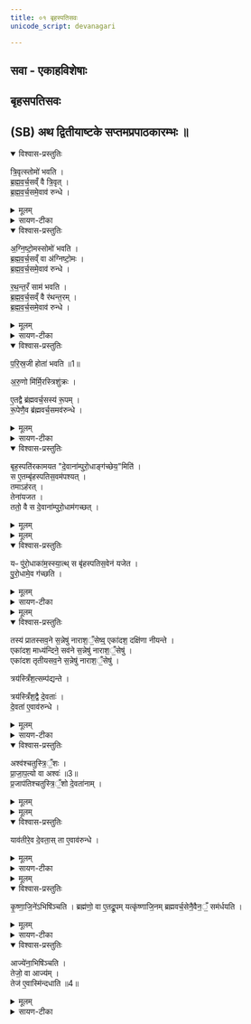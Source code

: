 ```yaml
---
title: ०१ बृहस्पतिसवः
unicode_script: devanagari

---
```

## सवा - एकाहविशेषाः

## बृहसपतिसवः

## (SB) अथ द्वितीयाष्टके सप्तमप्रपाठकारम्भः ॥  
<details open><summary>विश्वास-प्रस्तुतिः</summary>

त्रि॒वृत्स्तोमो॑ भवति ।  
ब्र॒ह्म॒व॒र्च॒सव्ँ वै त्रि॒वृत् ।  
ब्र॒ह्म॒व॒र्च॒समे॒वाव॑ रुन्धे ।  
</details>

<details><summary>मूलम्</summary>

त्रि॒वृत्स्तोमो॑ भवति ।  
ब्र॒ह्म॒व॒र्च॒सव्ँ वै त्रि॒वृत् ।  
ब्र॒ह्म॒व॒र्च॒समे॒वाव॑ रुन्धे ।  
</details>

<details><summary>सायण-टीका</summary>

यस्य निश्वसितं वेदा यो वेदेभ्योऽखिलं जगत् ।  
निर्ममे तमहं वन्दे विद्यातीर्थमहेश्वरम् ॥ १ ॥  

षष्ठे प्रपाठके सौत्रामणिः कोकिल्युदीरिता ।  
सवनामान एकाहाः कथ्यन्ते सप्तमे स्फुटम् ॥ २ ॥

1सूयत ईश्वरत्वेनाभिषिच्यत एष्विति सवा एकाहविशेषाः । तत्रादौ बृहस्पतिसव उच्यते । तस्मिंश्च बृहस्पतिसवे चोदकप्राप्तांस्त्रिवृदादिस्तोमान्द्वादशस्वपि स्तोत्रेषु बाधितुमेकं स्तोमं विधत्ते - प्रकृतौ बहिष्पवमानस्तोत्रे त्रिवृत्स्तोमः, चतुर्ष्वाज्यस्तोत्रेषु माध्यंदिनपवमानस्तोत्रे च पञ्चदशस्तोमः, चतुर्षु पृष्ठस्तोत्रेष्वार्भवपवमानस्तोत्रे च सप्तदशम्तोमाः, यज्ञायज्ञयिस्तोत्र एकविंशस्तोमः । तान्बाधित्वा सर्वेषु स्तोत्रेषु त्रिवृत्स्तोम एकः कर्तव्यः । तस्य ब्रह्मवर्चसहेतुत्वाद्ब्रह्मवर्चसप्राप्तिर्भवति ॥
</details>

<details open><summary>विश्वास-प्रस्तुतिः</summary>

अ॒ग्नि॒ष्टो॒मस्सोमो॑ भवति ।  
ब्र॒ह्म॒व॒र्च॒सव्ँ वा अ॑ग्निष्टो॒मः ।  
ब्र॒ह्म॒व॒र्च॒समे॒वाव॑ रुन्धे ।

र॒थ॒न्त॒रँ साम॑ भवति ।  
ब्र॒ह्म॒व॒र्च॒सव्ँ वै र॑थन्त॒रम् ।  
ब्र॒ह्म॒व॒र्च॒समे॒वाव॑ रुन्धे ।  
</details>

<details><summary>मूलम्</summary>

अ॒ग्नि॒ष्टो॒मस्सोमो॑ भवति ।  
ब्र॒ह्म॒व॒र्च॒सव्ँ वा अ॑ग्निष्टो॒मः ।  
ब्र॒ह्म॒व॒र्च॒समे॒वाव॑ रुन्धे ।

र॒थ॒न्त॒रँ साम॑ भवति ।  
ब्र॒ह्म॒व॒र्च॒सव्ँ वै र॑थन्त॒रम् ।  
ब्र॒ह्म॒व॒र्च॒समे॒वाव॑ रुन्धे ।  
</details>

<details><summary>सायण-टीका</summary>

2-3सोमयागसंस्थाविशेषं विधत्ते । पृष्ठस्तोत्रे विकल्पितबृहत्सामव्यावृत्त्यर्थं रथंतरसाम विधत्ते ॥
</details>

<details open><summary>विश्वास-प्रस्तुतिः</summary>

प॒रि॒स्र॒जी होता॑ भवति ॥1॥  

अ॒रु॒णो मि॑र्मि॒रस्त्रिशु॑क्रः ।  

ए॒तद्वै ब्र॑ह्मवर्च॒सस्य॑ रू॒पम् ।  
रू॒पेणै॒व ब्र॑ह्मवर्च॒समव॑रुन्धे ।  
</details>

<details><summary>मूलम्</summary>

प॒रि॒स्र॒जी होता॑ भवति ॥1॥  

अ॒रु॒णो मि॑र्मि॒रस्त्रिशु॑क्रः ।  

ए॒तद्वै ब्र॑ह्मवर्च॒सस्य॑ रू॒पम् ।  
रू॒पेणै॒व ब्र॑ह्मवर्च॒समव॑रुन्धे ।  
</details>

<details><summary>सायण-टीका</summary>

4होतरि कंचिद्विशेषं विधत्ते - परिस्रजी खलतिः, शिरसि स्रगाकारेण परित एव केशा न तु मध्य इत्यर्थः । अरुणः संध्यावर्णः । मिर्मिरः पुनःपुनरतिवेगेन चक्षुर्मीलनयुक्तः । त्रिशुक्रः त्रिषु वेदेषु शुद्धो मातृवंशपितृवंशनिजाचारेषु वा शुद्धः । यदेतद्द्विजवेषस्य लक्षणं खलत्यादि, यच्च त्रिशुक्रत्वं तदुभयमपि ब्रह्मवर्चसस्वरूपम् । अतस्तदनुकूलेन रूपेण ब्रह्मवचसं प्राप्नोति ॥
</details>

<details open><summary>विश्वास-प्रस्तुतिः</summary>

बृह॒स्पति॑रकामयत "दे॒वाना॑म्पुरो॒धाङ्ग॑च्छेय॒"मिति॑ ।  
स ए॒तम्बृ॑हस्पतिस॒वम॑पश्यत् ।   
तमाऽह॑रत् ।  
तेना॑यजत ।   
ततो॒ वै स दे॒वाना॑म्पुरो॒धाम॑गच्छत् ।  
</details>

<details><summary>मूलम्</summary>

बृह॒स्पति॑रकामयत "दे॒वाना॑म्पुरो॒धाङ्ग॑च्छेय॒"मिति॑ ।  
स ए॒तम्बृ॑हस्पतिस॒वम॑पश्यत् ।   
तमाऽह॑रत् ।  
तेना॑यजत ।   
ततो॒ वै स दे॒वाना॑म्पुरो॒धाम॑गच्छत् ।  
</details>


<details><summary>मूलम्</summary>

यᳶ पु॑रो॒धाका॑म॒स्स्यात् ।
स बृ॑हस्पतिस॒वेन॑ यजेत ॥2॥
</details>

<details open><summary>विश्वास-प्रस्तुतिः</summary>

यᳶ पु॑रो॒धाका॑म॒स्स्या॒त्थ् स बृ॑हस्पतिस॒वेन॑ यजेत ।   
पु॒रो॒धामे॒व ग॑च्छति ।
</details>

<details><summary>मूलम्</summary>

यᳶ पु॑रो॒धाका॑म॒स्स्या॒त्थ् स बृ॑हस्पतिस॒वेन॑ यजेत ।   
पु॒रो॒धामे॒व ग॑च्छति ।
</details>

<details><summary>सायण-टीका</summary>

5बृहस्पतिसवस्योत्पत्तिविधिमुक्त्वा प्रयोगं विधत्ते । बृहस्पतिः पुरोधां देवगुरुत्वलक्षणं मुख्यत्वं पौरोहित्यं वा ॥
</details>


<details><summary>मूलम्</summary>

तस्य॑ प्रातस्सव॒ने स॒न्नेषु॑ नाराश॒ँ॒सेषु॑ ।
एका॑दश॒ दक्षि॑णा नीयन्ते ।
</details>

<details open><summary>विश्वास-प्रस्तुतिः</summary>

तस्य॑ प्रातस्सव॒ने स॒न्नेषु॑ नाराश॒ँ॒सेष्व्॒ एका॑दश॒ दक्षि॑णा नीयन्ते ।  
एका॑दश॒ माध्य॑न्दिने॒ सव॑ने स॒न्नेषु॑ नाराश॒ँ॒सेषु॑ ।   
एका॑दश तृतीयसव॒ने स॒न्नेषु॑ नाराश॒ँ॒सेषु॑ ।  

त्रय॑स्त्रिँश॒त्सम्प॑द्यन्ते ।  

त्रय॑स्त्रिँश॒द्वै दे॒वताः॑ ।   
दे॒वता॑ ए॒वाव॑रुन्धे ।
</details>

<details><summary>मूलम्</summary>

तस्य॑ प्रातस्सव॒ने स॒न्नेषु॑ नाराश॒ँ॒सेष्व्॒ एका॑दश॒ दक्षि॑णा नीयन्ते ।  
एका॑दश॒ माध्य॑न्दिने॒ सव॑ने स॒न्नेषु॑ नाराश॒ँ॒सेषु॑ ।   
एका॑दश तृतीयसव॒ने स॒न्नेषु॑ नाराश॒ँ॒सेषु॑ ।  

त्रय॑स्त्रिँश॒त्सम्प॑द्यन्ते ।  

त्रय॑स्त्रिँश॒द्वै दे॒वताः॑ ।   
दे॒वता॑ ए॒वाव॑रुन्धे ।
</details>

<details><summary>सायण-टीका</summary>

6दक्षिणायां विशेषं विधत्ते - भक्षिताप्यायितचमसा नराशंसाः तेषु दक्षिणस्य हविर्धानस्याधस्तात्सन्नेषु सत्स्वेकादश गावो दक्षिणात्वेन नीयन्ते दातव्याः । एवमुत्तरयोरपि सवनयोः । स्ता मिलित्वा त्रयस्त्रिशत्संख्यया देवतासाम्यात्तत्प्रीतिहेतवो भवन्ति 'ये देवा दिव्येकादश स्थ' इति मन्त्रे त्रयस्त्रिंशद्देवा आम्नाताः ॥
</details>

<details open><summary>विश्वास-प्रस्तुतिः</summary>

अश्व॑श्चतुस्त्रि॒ँ॒शः ।   
प्रा॒जा॒प॒त्यो वा अश्वः॑ ॥3॥  
प्र॒जाप॑तिश्चतुस्त्रि॒ँ॒शो दे॒वता॑नाम् ।
</details>

<details><summary>मूलम्</summary>

अश्व॑श्चतुस्त्रि॒ँ॒शः ।   
प्रा॒जा॒प॒त्यो वा अश्वः॑ ॥3॥  
प्र॒जाप॑तिश्चतुस्त्रि॒ँ॒शो दे॒वता॑नाम् ।
</details>


<details><summary>मूलम्</summary>

याव॑तीरे॒व दे॒वताः॑ ।
ता ए॒वाव॑रुन्धे ।
</details>

<details open><summary>विश्वास-प्रस्तुतिः</summary>

याव॑तीरे॒व दे॒वता॒स् ता ए॒वाव॑रुन्धे ।
</details>

<details><summary>मूलम्</summary>

याव॑तीरे॒व दे॒वता॒स् ता ए॒वाव॑रुन्धे ।
</details>

<details><summary>सायण-टीका</summary>

7दक्षिणायामपरं विशेषमाह - पूर्वोक्तगवापेक्षया चतुस्त्रिंशत्संख्यापूरकोऽश्वो दातव्यः । प्रजापतिजन्यत्वात्प्राजापत्यत्वम् । प्रजापतिश्च पूर्वोक्तदेवतापेक्षया चतुस्त्रिंशः । अतोऽश्वदानेन सर्वदेवताप्राप्तिर्भवति ॥
</details>


<details><summary>मूलम्</summary>

कृ॒ष्णा॒जि॒ने॑ऽभिषि॑ञ्चति ।  

ब्रह्म॑णो॒ वा ए॒तद्रू॒पम् ।  यत्कृ॑ष्णाजि॒नम् । ब्र॒ह्म॒व॒र्च॒सेनै॒वैन॒ँ॒ सम॑र्धयति ।
</details>

<details open><summary>विश्वास-प्रस्तुतिः</summary>

कृ॒ष्णा॒जि॒ने॑ऽभिषि॑ञ्चति ।
ब्रह्म॑णो॒ वा ए॒तद्रू॒पम्  यत्कृ॑ष्णाजि॒नम् ब्रह्मवर्च॒सेनै॒वैन॒ँ॒ सम॑र्धयति ।
</details>

<details><summary>मूलम्</summary>

कृ॒ष्णा॒जि॒ने॑ऽभिषि॑ञ्चति ।
ब्रह्म॑णो॒ वा ए॒तद्रू॒पम्  यत्कृ॑ष्णाजि॒नम् ब्रह्मवर्च॒सेनै॒वैन॒ँ॒ सम॑र्धयति ।
</details>

<details><summary>सायण-टीका</summary>

8एतस्य कर्मणः सवत्वादभिषेकं विधत्ते - कृष्णाजिनमास्तीर्य तत्रोपविष्टं यजमानमभिषिञ्चेत् । ऋक्सामयोः कृष्णमृगरूपत्वसाधारणत्वाद्ब्रह्मरूपत्वम् । तेन ब्रह्मवर्चससमृद्धिः ॥
</details>

<details open><summary>विश्वास-प्रस्तुतिः</summary>

आज्ये॑ना॒भिषि॑ञ्चति ।  
तेजो॒ वा आज्य॑म् ।  
तेज॑ ए॒वास्मि॑न्दधाति ॥4॥
</details>

<details><summary>मूलम्</summary>

आज्ये॑ना॒भिषि॑ञ्चति ।  
तेजो॒ वा आज्य॑म् ।  
तेज॑ ए॒वास्मि॑न्दधाति ॥4॥
</details>

<details><summary>सायण-टीका</summary>

9अभिषेकद्रव्यं विधत्ते । आज्यस्य स्निग्धत्वात्तेजस्त्वम् ॥

अत्र मीमांसा । चतुर्थाध्यायस्य तृतीयपादे चिन्तितम्-  

इष्ट्वा तु वाजपेयेन बृहस्पतिसवं यजेत् ।  
कालं वा बोधयेद्वाक्यमुताङ्गत्वस्य बोधकम् ॥   

क्त्वाश्रुत्या भाति कालोऽत्र मैवमङ्गत्वबोधनम् ।   
श्रुतेर्मुख्यं प्रक्रिया च तथा सत्यनुगृह्यते ॥   

इदमाम्नायते - 'वाजपेयेनेष्ट्वा बृहस्पतिसवेन यजेत । अग्निं चित्वा सौत्रामण्या यजेत' इति । तत्रेष्ट्वेति क्त्वाप्रत्ययो वाजपेयस्य पूर्वकालिकतां ब्रूते । तस्माद्वाक्यमिदं बृहस्पतिसवस्योत्तरकालीनतां बोधयतीति चेन्मैवम् । वाजपेयाङ्गत्ववोधनमेव क्त्वाश्रुतेर्मुख्योऽर्थः । 'समानकर्तृकयोः पूर्वकाले' इति सूत्रेण क्रियाद्वयस्यैककर्तृकतायां तद्विधानात् । यद्यपि सूत्रे पूर्वकाल इत्युक्तम्, तथाऽपि तन्न नियतं, मुखं व्यादाय स्वपितीत्यत्र कालैक्येऽपि प्रयोगदर्शनात् । वाजपेयप्रकरणमप्यङ्गत्वेन गृह्यते । अन्यथा त्वप्रकृते बृहस्पतिसवे कालविधानात्प्रकरणं बाध्येत । अङ्गत्वे कर्मान्तरत्वेन प्रसिद्धबृहस्पतिसवत्वाभावात्तच्छब्दोऽनुपपन्न इति चेन्न । मासाग्निहोत्रन्यायेन तद्धर्मातिदेशार्थत्वात् । तस्माद्वाक्यमिदमङ्गत्वबोधकम् । अग्निं चित्वेत्यत्राप्येवं योजनीयम् ॥  

इति श्रमित्सायणाचार्यविरचिते माधवीये वेदार्थप्रकाशे कृष्णयजुर्वेदीयतैत्तिरीयब्राह्मणभाष्ये द्वितीयाष्टके सप्तमप्रपाठके प्रथमोऽनुवाकः ॥  
</details>

